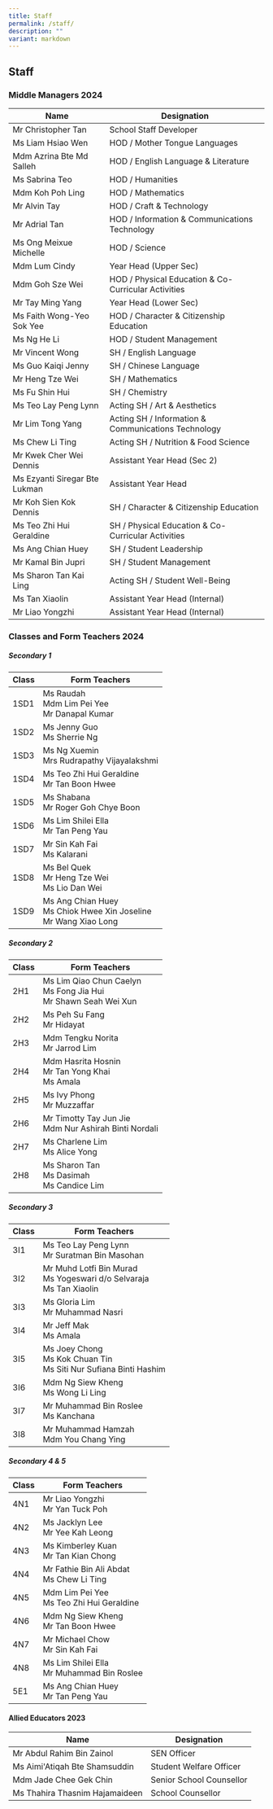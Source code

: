 ```yaml
---
title: Staff
permalink: /staff/
description: ""
variant: markdown
---
```

## Staff

### Middle Managers 2024

| Name  | Designation |
|---|---|
| Mr Christopher Tan | School Staff Developer |
| Ms Liam Hsiao Wen | HOD / Mother Tongue Languages |
| Mdm Azrina Bte Md Salleh | HOD / English Language &amp; Literature |
| Ms Sabrina Teo | HOD / Humanities |
| Mdm Koh Poh Ling | HOD / Mathematics |
| Mr Alvin Tay | HOD / Craft &amp; Technology |
| Mr Adrial Tan | HOD / Information &amp; Communications Technology |
| Ms Ong Meixue Michelle | HOD / Science |
| Mdm Lum Cindy | Year Head (Upper Sec) |
| Mdm Goh Sze Wei | HOD / Physical Education &amp; Co-Curricular Activities |
| Mr Tay Ming Yang | Year Head (Lower Sec) |
| Ms Faith Wong-Yeo Sok Yee | HOD / Character &amp; Citizenship Education |
| Ms Ng He Li | HOD / Student Management |
| Mr Vincent Wong | SH / English Language |
| Ms Guo Kaiqi Jenny | SH / Chinese Language |
| Mr Heng Tze Wei | SH / Mathematics |
| Ms Fu Shin Hui | SH / Chemistry |
| Ms Teo Lay Peng Lynn | Acting SH / Art &amp; Aesthetics |
| Mr Lim Tong Yang | Acting SH / Information &amp; Communications Technology |
| Ms Chew Li Ting | Acting SH / Nutrition &amp; Food Science |
| Mr Kwek Cher Wei Dennis | Assistant Year Head (Sec 2) |
| Ms Ezyanti Siregar Bte Lukman | Assistant Year Head |
| Mr Koh Sien Kok Dennis | SH / Character &amp; Citizenship Education |
| Ms Teo Zhi Hui Geraldine | SH / Physical Education &amp; Co-Curricular Activities |
| Ms Ang Chian Huey | SH / Student Leadership |
| Mr Kamal Bin Jupri | SH / Student Management |
| Ms Sharon Tan Kai Ling | Acting SH / Student Well-Being |
| Ms Tan Xiaolin | Assistant Year Head (Internal) |
| Mr Liao Yongzhi | Assistant Year Head (Internal) |

### Classes and Form Teachers 2024

##### Secondary 1

| Class | Form Teachers |
|---|---|
| 1SD1 | Ms Raudah<br>Mdm Lim Pei Yee<br>Mr Danapal Kumar |
| 1SD2 | Ms Jenny Guo<br>Ms Sherrie Ng |
| 1SD3 | Ms Ng Xuemin<br>Mrs Rudrapathy Vijayalakshmi |
| 1SD4 | Ms Teo Zhi Hui Geraldine<br>Mr Tan Boon Hwee |
| 1SD5 | Ms Shabana<br>Mr Roger Goh Chye Boon |
| 1SD6 | Ms Lim Shilei Ella<br>Mr Tan Peng Yau |
| 1SD7 | Mr Sin Kah Fai<br>Ms Kalarani |
| 1SD8 | Ms Bel Quek<br>Mr Heng Tze Wei<br>Ms Lio Dan Wei |
| 1SD9 | Ms Ang Chian Huey<br>Ms Chiok Hwee Xin Joseline<br>Mr Wang Xiao Long |

##### Secondary 2

| Class | Form Teachers |
|---|---|
| 2H1 | Ms Lim Qiao Chun Caelyn<br>Ms Fong Jia Hui<br> Mr Shawn Seah Wei Xun |
| 2H2 | Ms Peh Su Fang<br>Mr Hidayat |
| 2H3 | Mdm Tengku Norita<br>Mr Jarrod Lim |
| 2H4 | Mdm Hasrita Hosnin<br>Mr Tan Yong Khai<br>Ms Amala|
| 2H5 | Ms Ivy Phong<br>Mr Muzzaffar |
| 2H6 | Mr Timotty Tay Jun Jie <br>Mdm Nur Ashirah Binti Nordali |
| 2H7 | Ms Charlene Lim<br>Ms Alice Yong |
| 2H8 | Ms Sharon Tan<br>Ms Dasimah<br>Ms Candice Lim |

##### Secondary 3

| Class | Form Teachers |
|---|---|
| 3I1 |Ms Teo Lay Peng Lynn<br>Mr Suratman Bin Masohan |
| 3I2 |Mr Muhd Lotfi Bin Murad<br>Ms Yogeswari d/o Selvaraja<br>Ms Tan Xiaolin |
| 3I3 |Ms Gloria Lim<br>Mr Muhammad Nasri |
| 3I4 |Mr Jeff Mak<br>Ms Amala |
| 3I5 |Ms Joey Chong<br>Ms Kok Chuan Tin<br>Ms Siti Nur Sufiana Binti Hashim |
| 3I6 |Mdm Ng Siew Kheng<br>Ms Wong Li Ling |
| 3I7 |Mr Muhammad Bin Roslee<br>Ms Kanchana |
| 3I8 |Mr Muhammad Hamzah<br>Mdm You Chang Ying |

##### Secondary 4 &amp; 5

| Class | Form Teachers |
|---|---|
| 4N1 | Mr Liao Yongzhi<br>Mr Yan Tuck Poh |
| 4N2 | Ms Jacklyn Lee<br>Mr Yee Kah Leong |
| 4N3 | Ms Kimberley Kuan<br>Mr Tan Kian Chong |
| 4N4 | Mr Fathie Bin Ali Abdat<br>Ms Chew Li Ting |
| 4N5 |Mdm Lim Pei Yee<br>Ms Teo Zhi Hui Geraldine|
| 4N6 |Mdm Ng Siew Kheng<br>Mr Tan Boon Hwee|
| 4N7 |Mr Michael Chow<br>Mr Sin Kah Fai|
| 4N8 |Ms Lim Shilei Ella<br>Mr Muhammad Bin Roslee|
| 5E1 |Ms Ang Chian Huey<br>Mr Tan Peng Yau|

#### Allied Educators 2023

| Name | Designation |
|---|---|
| Mr Abdul Rahim Bin Zainol<br> | SEN Officer<br> |
| Ms Aimi'Atiqah Bte Shamsuddin | Student Welfare Officer<br> |
| Mdm Jade Chee Gek Chin<br>| Senior School Counsellor<br> |
| Ms Thahira Thasnim Hajamaideen<br> | School Counsellor<br> |